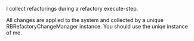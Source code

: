 I collect refactorings during a refactory execute-step.

All changes are applied to the system and collected by a unique RBRefactoryChangeManager instance. 
You should use the uniqe instance of me.
